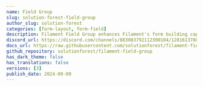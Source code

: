```yaml
---
name: Field Group
slug: solution-forest-field-group
author_slug: solution-forest
categories: [form-layout, form-field]
description: Filament Field Group enhances Filament's form building capabilities. It allows you to easily group and organize form fields in UI.
discord_url: https://discord.com/channels/883083792112300104/1281613788831027200
docs_url: https://raw.githubusercontent.com/solutionforest/filament-field-group/main/README.md
github_repository: solutionforest/filament-field-group
has_dark_theme: false
has_translations: false
versions: [3]
publish_date: 2024-09-09
---
```

